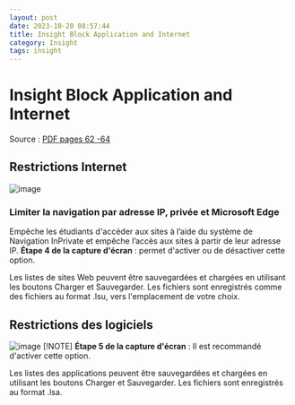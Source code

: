 ```yaml
---
layout: post
date: 2023-10-20 08:57:44
title: Insight Block Application and Internet
category: Insight
tags: insight
---
```


# Insight Block Application and Internet

Source : [PDF pages 62 -64](https://www.faronics.com/assets/INS_Manual_F.pdf)

## Restrictions Internet
![image](https://github.com/vijaidjearam/blog/assets/1507737/689537ca-f437-40cc-aefc-90b6fcafe501)

### Limiter la navigation par adresse IP, privée et Microsoft Edge
Empêche les étudiants d'accéder aux sites à l’aide du système de Navigation InPrivate et empêche l’accès aux sites à partir de leur adresse IP.
**Étape 4 de la capture d'écran** : permet d'activer ou de désactiver cette option.

Les listes de sites Web peuvent être sauvegardées et chargées en utilisant les boutons Charger et Sauvegarder. Les fichiers sont enregistrés comme des fichiers au format .Isu, vers l'emplacement de votre choix.


## Restrictions des logiciels
![image](https://github.com/vijaidjearam/blog/assets/1507737/57357bed-3489-4663-89fa-9b79bbd3fe9a)
[!NOTE]
**Étape 5 de la capture d'écran** : Il est recommandé d'activer cette option.

Les listes des applications peuvent être sauvegardées et chargées en utilisant les boutons Charger et Sauvegarder. Les fichiers sont enregistrés au format .lsa.
